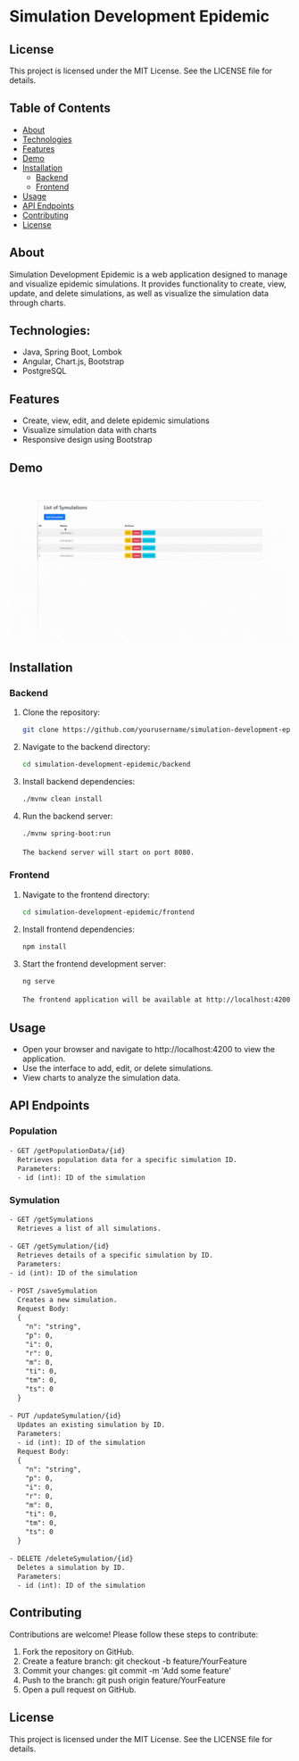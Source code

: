 # Simulation Development Epidemic

## License

This project is licensed under the MIT License. See the LICENSE file for details.

## Table of Contents

- [About](#about)
- [Technologies](#Technologies)
- [Features](#features)
- [Demo](#demo)
- [Installation](#installation)
  - [Backend](#backend)
  - [Frontend](#frontend)
- [Usage](#usage)
- [API Endpoints](#api-endpoints)
- [Contributing](#contributing)
- [License](#license)

## About

Simulation Development Epidemic is a web application designed to manage and visualize epidemic simulations. It provides functionality to create, view, update, and delete simulations, as well as visualize the simulation data through charts. 

## Technologies: 
- Java, Spring Boot, Lombok
- Angular, Chart.js, Bootstrap
- PostgreSQL

## Features

- Create, view, edit, and delete epidemic simulations
- Visualize simulation data with charts
- Responsive design using Bootstrap

## Demo

![SymulationEpidemicApp](./demo/demo.gif)

## Installation

### Backend

1. Clone the repository:
   ```bash
   git clone https://github.com/yourusername/simulation-development-epidemic.git

2. Navigate to the backend directory:
   ```bash
   cd simulation-development-epidemic/backend

3. Install backend dependencies:
   ```bash
   ./mvnw clean install

4. Run the backend server:
   ```bash
   ./mvnw spring-boot:run

   The backend server will start on port 8080.

### Frontend

1. Navigate to the frontend directory:
   ```bash
   cd simulation-development-epidemic/frontend

2. Install frontend dependencies:
    ```bash
    npm install

3. Start the frontend development server:
    ```bash
    ng serve

   The frontend application will be available at http://localhost:4200.

## Usage

- Open your browser and navigate to http://localhost:4200 to view the application.
- Use the interface to add, edit, or delete simulations.
- View charts to analyze the simulation data.

## API Endpoints

### Population
    
    - GET /getPopulationData/{id}
      Retrieves population data for a specific simulation ID.
      Parameters:
      - id (int): ID of the simulation

### Symulation
    
    - GET /getSymulations
      Retrieves a list of all simulations.
    
    - GET /getSymulation/{id}
      Retrieves details of a specific simulation by ID.
      Parameters:
    - id (int): ID of the simulation
    
    - POST /saveSymulation
      Creates a new simulation.
      Request Body:
      {
        "n": "string",
        "p": 0,
        "i": 0,
        "r": 0,
        "m": 0,
        "ti": 0,
        "tm": 0,
        "ts": 0
      }
    
    - PUT /updateSymulation/{id}
      Updates an existing simulation by ID.
      Parameters:
      - id (int): ID of the simulation
      Request Body:
      {
        "n": "string",
        "p": 0,
        "i": 0,
        "r": 0,
        "m": 0,
        "ti": 0,
        "tm": 0,
        "ts": 0
      }

    - DELETE /deleteSymulation/{id}
      Deletes a simulation by ID.
      Parameters:
      - id (int): ID of the simulation

## Contributing

Contributions are welcome! Please follow these steps to contribute:

1. Fork the repository on GitHub.
2. Create a feature branch:
   git checkout -b feature/YourFeature
3. Commit your changes:
   git commit -m 'Add some feature'
4. Push to the branch:
   git push origin feature/YourFeature
5. Open a pull request on GitHub.

## License

This project is licensed under the MIT License. See the LICENSE file for details.
